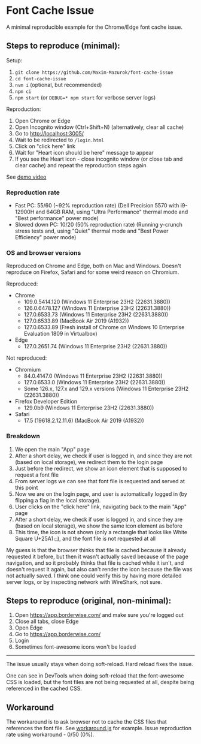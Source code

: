 # Font Cache Issue

A minimal reproducible example for the Chrome/Edge font cache issue.

## Steps to reproduce (minimal):

Setup:

1. `git clone https://github.com/Maxim-Mazurok/font-cache-issue`
1. `cd font-cache-issue`
1. `nvm i` (optional, but recommended)
1. `npm ci`
1. `npm start` (or `DEBUG=* npm start` for verbose server logs)

Reproduction:

1. Open Chrome or Edge
1. Open Incognito window (Ctrl+Shift+N) (alternatively, clear all cache)
1. Go to [http://localhost:3005/](http://localhost:3005/)
1. Wait to be redirected to `/login.html`
1. Click on "click here" link
1. Wait for "Heart icon should be here" message to appear
1. If you see the Heart icon - close incognito window (or close tab and clear cache) and repeat the reproduction steps again

See [demo video](https://github.com/Maxim-Mazurok/font-cache-issue/raw/main/demo.mp4)

### Reproduction rate

- Fast PC: 55/60 (~92% reproduction rate)
  (Dell Precision 5570 with i9-12900H and 64GB RAM, using "Ultra Performance" thermal mode and "Best performance" power mode)
- Slowed down PC: 10/20 (50% reproduction rate)
  (Running y-crunch stress tests and, using "Quiet" thermal mode and "Best Power Efficiency" power mode)

### OS and browser versions

Reproduced on Chrome and Edge, both on Mac and Windows. Doesn't reproduce on Firefox, Safari and for some weird reason on Chromium.

Reproduced:

- Chrome
  - 109.0.5414.120 (Windows 11 Enterprise 23H2 (22631.3880))
  - 126.0.6478.127 (Windows 11 Enterprise 23H2 (22631.3880))
  - 127.0.6533.73 (Windows 11 Enterprise 23H2 (22631.3880))
  - 127.0.6533.89 (MacBook Air 2019 (A1932))
  - 127.0.6533.89 (Fresh install of Chrome on Windows 10 Enterprise Evaluation 1809 in Virtualbox)
- Edge
  - 127.0.2651.74 (Windows 11 Enterprise 23H2 (22631.3880))

Not reproduced:

- Chromium
  - 84.0.4147.0 (Windows 11 Enterprise 23H2 (22631.3880))
  - 127.0.6533.0 (Windows 11 Enterprise 23H2 (22631.3880))
  - Some 126.x, 127.x and 129.x versions (Windows 11 Enterprise 23H2 (22631.3880))
- Firefox Developer Edition
  - 129.0b9 (Windows 11 Enterprise 23H2 (22631.3880))
- Safari
  - 17.5 (19618.2.12.11.6) (MacBook Air 2019 (A1932))

### Breakdown

1. We open the main "App" page
1. After a short delay, we check if user is logged in, and since they are not (based on local storage), we redirect them to the login page
1. Just before the redirect, we show an icon element that is supposed to request a font file
1. From server logs we can see that font file is requested and served at this point
1. Now we are on the login page, and user is automatically logged in (by flipping a flag in the local storage).
1. User clicks on the "click here" link, navigating back to the main "App" page
1. After a short delay, we check if user is logged in, and since they are (based on local storage), we show the same icon element as before
1. This time, the icon is not shown (only a rectangle that looks like White Square U+25A1 `□`), and the font file is not requested at all

My guess is that the browser thinks that file is cached because it already requested it before, but then it wasn't actually saved because of the page navigation, and so it probably thinks that file is cached while it isn't, and doesn't request it again, but also can't render the icon because the file was not actually saved. I think one could verify this by having more detailed server logs, or by inspecting network with WireShark, not sure.

## Steps to reproduce (original, non-minimal):

1. Open https://app.borderwise.com/ and make sure you're logged out
1. Close all tabs, close Edge
1. Open Edge
1. Go to https://app.borderwise.com/
1. Login
1. Sometimes font-awesome icons won't be loaded

---

The issue usually stays when doing soft-reload. Hard reload fixes the issue.

One can see in DevTools when doing soft-reload that the font-awesome CSS is loaded, but the font files are not being requested at all, despite being referenced in the cached CSS.

## Workaround

The workaround is to ask browser not to cache the CSS files that references the font file. See [workaround.js](./workaround.js) for example. Issue reproduction rate using workaround - 0/50 (0%).
